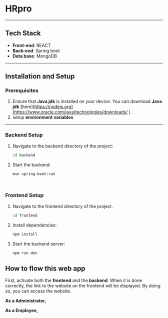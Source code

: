 # HRpro

---

## Tech Stack

- **Front-end**: REACT
- **Back-end**: Spring boot
- **Data base**: MongoDB

---

## Installation and Setup

### Prerequisites

1. Ensure that **Java jdk** is installed on your device. You can download **Java jdk** [here](https://nodejs.org](https://www.oracle.com/java/technologies/downloads/ ).
2. setup **environment variables**

---

### Backend Setup

1. Navigate to the backend directory of the project:  
   ```bash
   cd backend

2. Start the backend:  
   ```bash
   mvn spring-boot:run




### Frontend Setup

1. Navigate to the frontend directory of the project.  
   ```bash
   cd frontend

2. Install dependencies:  
   ```bash
   npm install

3. Start the backend server:  
   ```bash
   npm run dev

## How to flow this web app


First, activate both the **frontend** and the **backend**. When it is done correctly, the link to the website on the frontend will be displayed. By doing so, you can access the website.

**As a Administrator,**


**As a Employee,**


